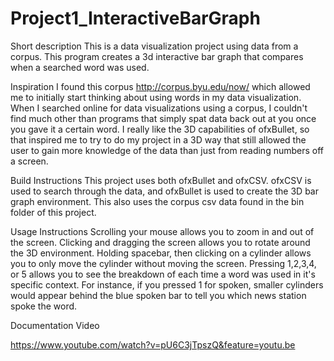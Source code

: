 # Project1_InteractiveBarGraph

Short description
  This is a data visualization project using data from a corpus. This program creates a 3d interactive bar graph that compares when a 
  searched word was used. 
  
Inspiration
  I found this corpus http://corpus.byu.edu/now/ which allowed me to initially start thinking about using words in my data visualization. 
  When I searched online for data visualizations using a corpus, I couldn't find much other than programs that simply spat data back
  out at you once you gave it a certain word. I really like the 3D capabilities of ofxBullet, so that inspired me to try to do my 
  project in a 3D way that still allowed the user to gain more knowledge of the data than just from reading numbers off a screen.
  
Build Instructions
  This project uses both ofxBullet and ofxCSV. ofxCSV is used to search through the data, and ofxBullet is used to create the 3D bar graph
  environment. This also uses the corpus csv data found in the bin folder of this project. 
  
Usage Instructions
  Scrolling your mouse allows you to zoom in and out of the screen. Clicking and dragging the screen allows you to rotate around the 3D
  environment. Holding spacebar, then clicking on a cylinder allows you to only move the cylinder without moving the screen. Pressing 
  1,2,3,4, or 5 allows you to see the breakdown of each time a word was used in it's specific context. For instance, if you pressed
  1 for spoken, smaller cylinders would appear behind the blue spoken bar to tell you which news station spoke the word.
  
  Documentation Video
  
  https://www.youtube.com/watch?v=pU6C3jTpszQ&feature=youtu.be
